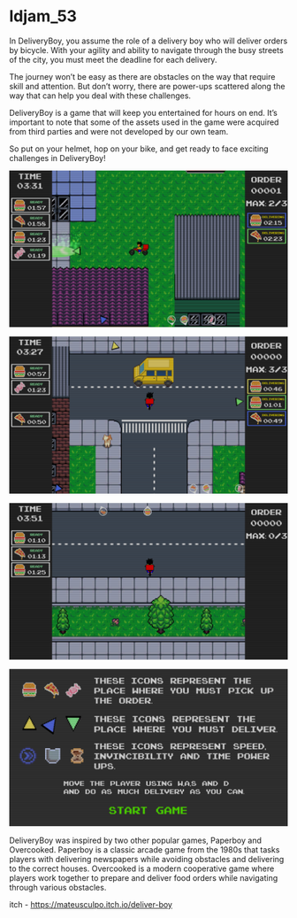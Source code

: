# ldjam_53

In DeliveryBoy, you assume the role of a delivery boy who will deliver orders by bicycle. With your agility and ability to navigate through the busy streets of the city, you must meet the deadline for each delivery.

The journey won’t be easy as there are obstacles on the way that require skill and attention. But don’t worry, there are power-ups scattered along the way that can help you deal with these challenges.

DeliveryBoy is a game that will keep you entertained for hours on end. It’s important to note that some of the assets used in the game were acquired from third parties and were not developed by our own team.

So put on your helmet, hop on your bike, and get ready to face exciting challenges in DeliveryBoy!


![image1](59743.png)

![image1](59745.png)

![image1](59747.png)

![image1](59748.png)

DeliveryBoy was inspired by two other popular games, Paperboy and Overcooked. Paperboy is a classic arcade game from the 1980s that tasks players with delivering newspapers while avoiding obstacles and delivering to the correct houses. Overcooked is a modern cooperative game where players work together to prepare and deliver food orders while navigating through various obstacles.

itch - https://mateusculpo.itch.io/deliver-boy
